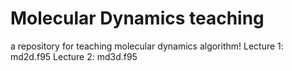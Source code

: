 # Molecular Dynamics teaching
a repository for teaching molecular dynamics algorithm!
Lecture 1: md2d.f95
Lecture 2: md3d.f95
